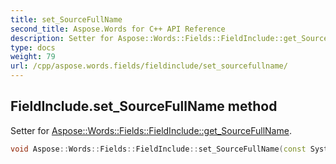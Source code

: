 ```yaml
---
title: set_SourceFullName
second_title: Aspose.Words for C++ API Reference
description: Setter for Aspose::Words::Fields::FieldInclude::get_SourceFullName. 
type: docs
weight: 79
url: /cpp/aspose.words.fields/fieldinclude/set_sourcefullname/
---
```

## FieldInclude.set_SourceFullName method


Setter for [Aspose::Words::Fields::FieldInclude::get_SourceFullName](../get_sourcefullname/).

```cpp
void Aspose::Words::Fields::FieldInclude::set_SourceFullName(const System::String &value)
```

